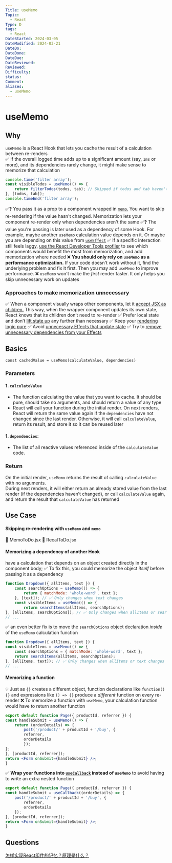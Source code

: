 ```yaml
---
Title: useMemo
Topic:
  - React
Type: D
tags:
  - React
DateStarted: 2024-03-05
DateModified: 2024-03-21
DateDo: 
DateDone: 
DateDue: 
DateReviewed: 
Reviewed: 
Difficulty: 
status: 
Comment: 
aliases:
  - useMemo
---
```

# useMemo
## Why
`useMemo` is a React Hook that lets you cache the result of a calculation between re-renders  
✅ If the overall logged time adds up to a significant amount (say, `1ms` or more), and its dependencies rarely change, it might make sense to memorize that calculation
```js
console.time('filter array');  
const visibleTodos = useMemo(() => {  
	return filterTodos(todos, tab); // Skipped if todos and tab haven't changed  
}, [todos, tab]);  
console.timeEnd('filter array');
```
✅❓ You pass it as a prop to a component wrapped in [`memo`.](https://react.dev/reference/react/memo) You want to skip re-rendering if the value hasn't changed. Memorization lets your component re-render only when dependencies aren't the same
✅❓ The value you're passing is later used as a dependency of some Hook. For example, maybe another `useMemo` calculation value depends on it. Or maybe you are depending on this value from [`useEffect`](https://react.dev/reference/react/useEffect)
✅ If a specific interaction still feels laggy, [use the React Developer Tools profiler](https://legacy.reactjs.org/blog/2018/09/10/introducing-the-react-profiler.html) to see which components would benefit the most from memorization, and add memorization where needed
❌ **You should only rely on `useMemo` as a performance optimization.** If your code doesn't work without it, find the underlying problem and fix it first. Then you may add `useMemo` to improve performance.
❌ `useMemo` won't make the _first_ render faster. It only helps you skip unnecessary work on updates
### Approaches to make memorization unnecessary 
✅ When a component visually wraps other components, let it [accept JSX as children.](https://react.dev/learn/passing-props-to-a-component#passing-jsx-as-children) This way, when the wrapper component updates its own state, React knows that its children don’t need to re-render
✅ Prefer local state and don’t [lift state up](https://react.dev/learn/sharing-state-between-components) any further than necessary
✅ Keep your [rendering logic pure](https://react.dev/learn/keeping-components-pure)
✅ Avoid [unnecessary Effects that update state](https://react.dev/learn/you-might-not-need-an-effect)
✅ Try to [remove unnecessary dependencies from your Effects](https://react.dev/learn/removing-effect-dependencies)
## Basics
`const cachedValue = useMemo(calculateValue, dependencies)`
### Parameters
#### 1. `calculateValue`
- The function calculating the value that you want to cache. It should be pure, should take no arguments, and should return a value of any type
- React will call your function during the initial render. On next renders, React will return the same value again if the `dependencies` have not changed since the last render. Otherwise, it will call `calculateValue`, return its result, and store it so it can be reused later
#### 1. `dependencies`: 
- The list of all reactive values referenced inside of the `calculateValue` code.
### Return
On the initial render, `useMemo` returns the result of calling `calculateValue` with no arguments.  
During next renders, it will either return an already stored value from the last render (if the dependencies haven’t changed), or call `calculateValue` again, and return the result that `calculateValue` has returned
## Use Case
#### Skipping re-rendering with `useMemo` and `memo`
📌 MemoToDo.jsx
📌 RecalToDo.jsx
#### Memorizing a dependency of another Hook
have a calculation that depends on an object created directly in the component body;
✅ To fix this, you could memorize the object _itself_  before passing it as a dependency
```jsx
function Dropdown({ allItems, text }) {  
	const searchOptions = useMemo(() => {  
		return { matchMode: 'whole-word', text };  
	}, [text]); // ✅ Only changes when text changes  
	const visibleItems = useMemo(() => {  
		return searchItems(allItems, searchOptions);  
}, [allItems, searchOptions]); // ✅ Only changes when allItems or searchOptions changes  
// ...
```
✅ an even better fix is to move the `searchOptions` object declaration _inside_ of the `useMemo` calculation function
```jsx
function Dropdown({ allItems, text }) {  
const visibleItems = useMemo(() => {  
	const searchOptions = { matchMode: 'whole-word', text };  
	return searchItems(allItems, searchOptions);  
}, [allItems, text]); // ✅ Only changes when allItems or text changes  
// ...
```
#### Memorizing a function
💡 Just as `{}` creates a different object, function declarations like `function() {}` and expressions like `() => {}` produce a _different_ function on every re-render
❌ To memorize a function with `useMemo`, your calculation function would have to return another function
```jsx
export default function Page({ productId, referrer }) {  
const handleSubmit = useMemo(() => {  
	return (orderDetails) => {  
		post('/product/' + productId + '/buy', {  
		referrer,  
		orderDetails  
		});  
};  
}, [productId, referrer]);  
return <Form onSubmit={handleSubmit} />;  
}
```
✅ **Wrap your functions into [`useCallback`](https://react.dev/reference/react/useCallback) instead of `useMemo`** to avoid having to write an extra nested function
```jsx
export default function Page({ productId, referrer }) {  
const handleSubmit = useCallback((orderDetails) => {  
	post('/product/' + productId + '/buy', {  
		referrer,  
		orderDetails  
	});  
}, [productId, referrer]);  
return <Form onSubmit={handleSubmit} />;  
}
```
## Questions
[怎样实现React组件的记忆？原理是什么？](https://github.com/haizlin/fe-interview/issues/755)
